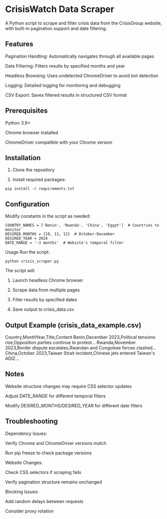 # CrisisWatch Data Scraper
A Python script to scrape and filter crisis data from the CrisisGroup website, with built-in pagination support and date filtering.

## Features
Pagination Handling: Automatically navigates through all available pages

Date Filtering: Filters results by specified months and year

Headless Browsing: Uses undetected ChromeDriver to avoid bot detection

Logging: Detailed logging for monitoring and debugging

CSV Export: Saves filtered results in structured CSV format

## Prerequisites
Python 3.9+

Chrome browser installed

ChromeDriver compatible with your Chrome version

## Installation
1. Clone the repository

2. Install required packages:

`pip install -r requirements.txt`

## Configuration
Modify constants in the script as needed:
```
COUNTRY_NAMES = ['Benin', 'Rwanda', 'China', 'Egypt']  # Countries to monitor
DESIRED_MONTHS = {10, 11, 12}  # October-December
DESIRED_YEAR = 2024
DATE_RANGE = '-3 months'  # Website's temporal filter
```

Usage
Run the script:

`python crisis_scraper.py`

The script will:

1. Launch headless Chrome browser

2. Scrape data from multiple pages

3. Filter results by specified dates

4. Save output to crisis_data.csv

## Output Example (crisis_data_example.csv)
Country,MonthYear,Title,Content
Benin,December 2023,Political tensions rise,Opposition parties continue to protest...
Rwanda,November 2023,Border dispute escalates,Rwandan and Congolese forces clashed...
China,October 2023,Taiwan Strait incident,Chinese jets entered Taiwan's ADIZ...

## Notes
Website structure changes may require CSS selector updates

Adjust DATE_RANGE for different temporal filters

Modify DESIRED_MONTHS/DESIRED_YEAR for different date filters

## Troubleshooting
Dependency Issues:

Verify Chrome and ChromeDriver versions match

Run pip freeze to check package versions

Website Changes:

Check CSS selectors if scraping fails

Verify pagination structure remains unchanged

Blocking Issues:

Add random delays between requests

Consider proxy rotation

